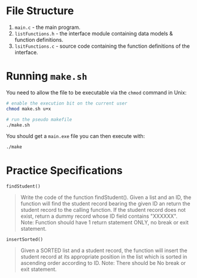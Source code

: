 # File Structure

1. `main.c` - the main program.
2. `listFunctions.h` - the interface module containing data models & function definitions.
3. `lsitFunctions.c` - source code containing the function definitions of the interface.

# Running `make.sh`

You need to allow the file to be executable via the `chmod` command in Unix:

```bash
# enable the execution bit on the current user
chmod make.sh u+x

# run the pseudo makefile
./make.sh
```

You should get a `main.exe` file you can then execute with:

```bash
./make
```

# Practice Specifications

`findStudent()`

> Write the code of the function findStudent().
> Given a list and an ID, the function will find the student record bearing the given ID an return the student record to the calling function.
> If the student record does not exist, return a dummy record whose ID field contains "XXXXXX".
> Note: Function should have 1 return statement ONLY, no break or exit statement.

`insertSorted()`

> Given a SORTED list and a student record, the function will insert the student record at its appropriate position in the list which is sorted in ascending order according to ID.
> Note: There should be No break or exit statement.
